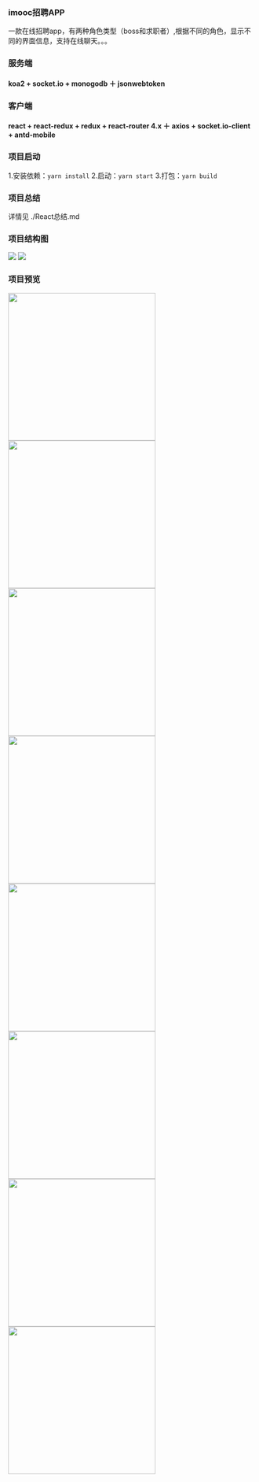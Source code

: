 
### imooc招聘APP
一款在线招聘app，有两种角色类型（boss和求职者）,根据不同的角色，显示不同的界面信息，支持在线聊天。。。

### 服务端
#### koa2 + socket.io + monogodb ＋ jsonwebtoken
### 客户端
#### react + react-redux + redux + react-router 4.x ＋ axios + socket.io-client + antd-mobile

### 项目启动
1.安装依赖：`yarn install`
2.启动：`yarn start`
3.打包：`yarn build`

### 项目总结
详情见 ./React总结.md

### 项目结构图
<div width="1200">
  <img src="./src/assets/imgs/server.jpg"  hegiht="500" />
  <img src="./src/assets/imgs/client.jpg"  hegiht="500" />
</div>  

### 项目预览
<div width="1200">
<img src="./src/assets/imgs/login.jpeg" width="300" hegiht="500" />
<img src="./src/assets/imgs/register.jpeg" width="300" hegiht="500" />
<img src="./src/assets/imgs/geniusinfo.jpeg" width="300" hegiht="500" />
<img src="./src/assets/imgs/list.jpeg" width="300" hegiht="500" />
<img src="./src/assets/imgs/bosslit.jpeg" width="300" hegiht="500" />
<img src="./src/assets/imgs/me.jpeg" width="300" hegiht="500" />
<img src="./src/assets/imgs/logout.jpeg" width="300" hegiht="500" />
<img src="./src/assets/imgs/chat.jpg" width="300" hegiht="500" />
</div>


